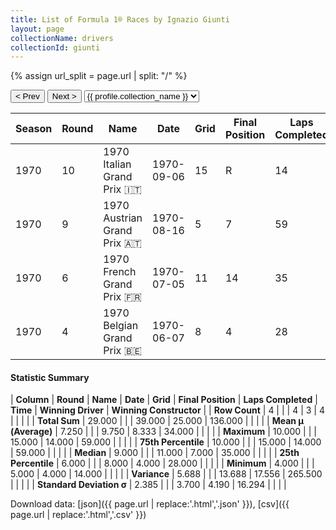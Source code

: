 ```yaml
---
title: List of Formula 1® Races by Ignazio Giunti
layout: page
collectionName: drivers
collectionId: giunti
---
```


{% assign url_split = page.url | split: "/" %}
<div id="collection-navigation">
<button onclick="selector.options[selector.selectedIndex-1].value && (window.location = selector.options[selector.selectedIndex-1].value);">&lt; Prev</button>
<button onclick="selector.options[selector.selectedIndex+1].value && (window.location = selector.options[selector.selectedIndex+1].value);">Next &gt;</button>
<select id="selector" onchange="this.options[this.selectedIndex].value && (window.location = this.options[this.selectedIndex].value);">
  {% for collectionId in site.data[page.collectionName].refs %}
    {% if collectionId == page.collectionId %}
      {% assign selected = "selected" %}
    {% else %}
      {% assign selected = "" %}
    {% endif %}
    {% assign profile = site.data[page.collectionName][collectionId].profile %}
    <option value="/f1/{{ page.collectionName }}/{{ collectionId }}/{{ url_split[4] }}" {{ selected }}>{{ profile.collection_name }}</option>
  {% endfor %}
</select>
</div>

| Season | Round | Name | Date | Grid | Final Position | Laps Completed | Time | Winning Driver | Winning Constructor |
|--|--|--|--|--|--|--|--|--|--|
| 1970 | 10 | 1970 Italian Grand Prix 🇮🇹 | 1970-09-06 | 15 | R | 14 |   | Clay Regazzoni 🇨🇭 | Ferrari 🇮🇹 |
| 1970 | 9 | 1970 Austrian Grand Prix 🇦🇹 | 1970-08-16 | 5 | 7 | 59 |   | Jacky Ickx 🇧🇪 | Ferrari 🇮🇹 |
| 1970 | 6 | 1970 French Grand Prix 🇫🇷 | 1970-07-05 | 11 | 14 | 35 |   | Jochen Rindt 🇦🇹 | Team Lotus 🇬🇧 |
| 1970 | 4 | 1970 Belgian Grand Prix 🇧🇪 | 1970-06-07 | 8 | 4 | 28 | +2:38.5 | Pedro Rodríguez 🇲🇽 | BRM 🇬🇧 |

#### Statistic Summary

| **Column** | **Round** | **Name** | **Date** | **Grid** | **Final Position** | **Laps Completed** | **Time** | **Winning Driver** | **Winning Constructor** |
| **Row Count** | 4 |  |  | 4 | 3 | 4 |  |  |  |
| **Total Sum** | 29.000 |  |  | 39.000 | 25.000 | 136.000 |  |  |  |
| **Mean μ (Average)** | 7.250 |  |  | 9.750 | 8.333 | 34.000 |  |  |  |
| **Maximum** | 10.000 |  |  | 15.000 | 14.000 | 59.000 |  |  |  |
| **75th Percentile** | 10.000 |  |  | 15.000 | 14.000 | 59.000 |  |  |  |
| **Median** | 9.000 |  |  | 11.000 | 7.000 | 35.000 |  |  |  |
| **25th Percentile** | 6.000 |  |  | 8.000 | 4.000 | 28.000 |  |  |  |
| **Minimum** | 4.000 |  |  | 5.000 | 4.000 | 14.000 |  |  |  |
| **Variance** | 5.688 |  |  | 13.688 | 17.556 | 265.500 |  |  |  |
| **Standard Deviation σ** | 2.385 |  |  | 3.700 | 4.190 | 16.294 |  |  |  |

Download data: [json]({{ page.url | replace:'.html','.json' }}), [csv]({{ page.url | replace:'.html','.csv' }})
